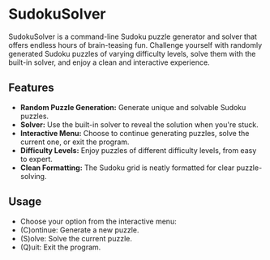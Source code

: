 # SudokuSolver

SudokuSolver is a command-line Sudoku puzzle generator and solver that offers endless hours of brain-teasing fun. Challenge yourself with randomly generated Sudoku puzzles of varying difficulty levels, solve them with the built-in solver, and enjoy a clean and interactive experience.

## Features

- **Random Puzzle Generation:** Generate unique and solvable Sudoku puzzles.
- **Solver:** Use the built-in solver to reveal the solution when you're stuck.
- **Interactive Menu:** Choose to continue generating puzzles, solve the current one, or exit the program.
- **Difficulty Levels:** Enjoy puzzles of different difficulty levels, from easy to expert.
- **Clean Formatting:** The Sudoku grid is neatly formatted for clear puzzle-solving.

## Usage
* Choose your option from the interactive menu:
* (C)ontinue: Generate a new puzzle.
* (S)olve: Solve the current puzzle.
* (Q)uit: Exit the program.
